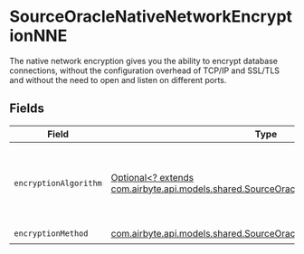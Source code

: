 # SourceOracleNativeNetworkEncryptionNNE

The native network encryption gives you the ability to encrypt database connections, without the configuration overhead of TCP/IP and SSL/TLS and without the need to open and listen on different ports.


## Fields

| Field                                                                                                                                       | Type                                                                                                                                        | Required                                                                                                                                    | Description                                                                                                                                 |
| ------------------------------------------------------------------------------------------------------------------------------------------- | ------------------------------------------------------------------------------------------------------------------------------------------- | ------------------------------------------------------------------------------------------------------------------------------------------- | ------------------------------------------------------------------------------------------------------------------------------------------- |
| `encryptionAlgorithm`                                                                                                                       | [Optional<? extends com.airbyte.api.models.shared.SourceOracleEncryptionAlgorithm>](../../models/shared/SourceOracleEncryptionAlgorithm.md) | :heavy_minus_sign:                                                                                                                          | This parameter defines what encryption algorithm is used.                                                                                   |
| `encryptionMethod`                                                                                                                          | [com.airbyte.api.models.shared.SourceOracleSchemasEncryptionMethod](../../models/shared/SourceOracleSchemasEncryptionMethod.md)             | :heavy_check_mark:                                                                                                                          | N/A                                                                                                                                         |